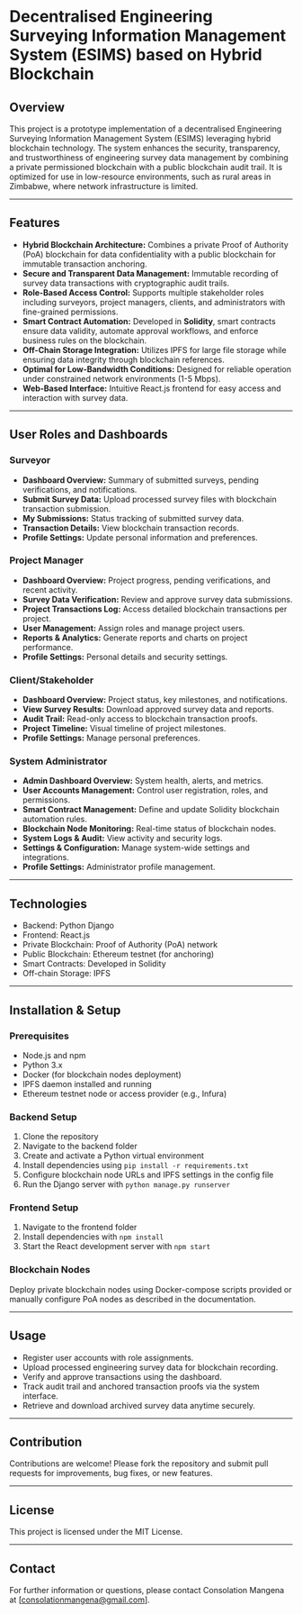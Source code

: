 # Decentralised Engineering Surveying Information Management System (ESIMS) based on Hybrid Blockchain

## Overview
This project is a prototype implementation of a decentralised Engineering Surveying Information Management System (ESIMS) leveraging hybrid blockchain technology. The system enhances the security, transparency, and trustworthiness of engineering survey data management by combining a private permissioned blockchain with a public blockchain audit trail. It is optimized for use in low-resource environments, such as rural areas in Zimbabwe, where network infrastructure is limited.

---

## Features
- **Hybrid Blockchain Architecture:** Combines a private Proof of Authority (PoA) blockchain for data confidentiality with a public blockchain for immutable transaction anchoring.
- **Secure and Transparent Data Management:** Immutable recording of survey data transactions with cryptographic audit trails.
- **Role-Based Access Control:** Supports multiple stakeholder roles including surveyors, project managers, clients, and administrators with fine-grained permissions.
- **Smart Contract Automation:** Developed in **Solidity**, smart contracts ensure data validity, automate approval workflows, and enforce business rules on the blockchain.
- **Off-Chain Storage Integration:** Utilizes IPFS for large file storage while ensuring data integrity through blockchain references.
- **Optimal for Low-Bandwidth Conditions:** Designed for reliable operation under constrained network environments (1-5 Mbps).
- **Web-Based Interface:** Intuitive React.js frontend for easy access and interaction with survey data.

---

## User Roles and Dashboards

### Surveyor
- **Dashboard Overview:** Summary of submitted surveys, pending verifications, and notifications.
- **Submit Survey Data:** Upload processed survey files with blockchain transaction submission.
- **My Submissions:** Status tracking of submitted survey data.
- **Transaction Details:** View blockchain transaction records.
- **Profile Settings:** Update personal information and preferences.

### Project Manager
- **Dashboard Overview:** Project progress, pending verifications, and recent activity.
- **Survey Data Verification:** Review and approve survey data submissions.
- **Project Transactions Log:** Access detailed blockchain transactions per project.
- **User Management:** Assign roles and manage project users.
- **Reports & Analytics:** Generate reports and charts on project performance.
- **Profile Settings:** Personal details and security settings.

### Client/Stakeholder
- **Dashboard Overview:** Project status, key milestones, and notifications.
- **View Survey Results:** Download approved survey data and reports.
- **Audit Trail:** Read-only access to blockchain transaction proofs.
- **Project Timeline:** Visual timeline of project milestones.
- **Profile Settings:** Manage personal preferences.

### System Administrator
- **Admin Dashboard Overview:** System health, alerts, and metrics.
- **User Accounts Management:** Control user registration, roles, and permissions.
- **Smart Contract Management:** Define and update Solidity blockchain automation rules.
- **Blockchain Node Monitoring:** Real-time status of blockchain nodes.
- **System Logs & Audit:** View activity and security logs.
- **Settings & Configuration:** Manage system-wide settings and integrations.
- **Profile Settings:** Administrator profile management.

---

## Technologies
- Backend: Python Django
- Frontend: React.js
- Private Blockchain: Proof of Authority (PoA) network
- Public Blockchain: Ethereum testnet (for anchoring)
- Smart Contracts: Developed in Solidity
- Off-chain Storage: IPFS

---

## Installation & Setup

### Prerequisites
- Node.js and npm
- Python 3.x
- Docker (for blockchain nodes deployment)
- IPFS daemon installed and running
- Ethereum testnet node or access provider (e.g., Infura)

### Backend Setup
1. Clone the repository  
2. Navigate to the backend folder  
3. Create and activate a Python virtual environment  
4. Install dependencies using `pip install -r requirements.txt`  
5. Configure blockchain node URLs and IPFS settings in the config file  
6. Run the Django server with `python manage.py runserver`

### Frontend Setup
1. Navigate to the frontend folder  
2. Install dependencies with `npm install`  
3. Start the React development server with `npm start`

### Blockchain Nodes
Deploy private blockchain nodes using Docker-compose scripts provided or manually configure PoA nodes as described in the documentation.

---

## Usage
- Register user accounts with role assignments.
- Upload processed engineering survey data for blockchain recording.
- Verify and approve transactions using the dashboard.
- Track audit trail and anchored transaction proofs via the system interface.
- Retrieve and download archived survey data anytime securely.

---

## Contribution
Contributions are welcome! Please fork the repository and submit pull requests for improvements, bug fixes, or new features.

---

## License
This project is licensed under the MIT License.

---

## Contact
For further information or questions, please contact Consolation Mangena at [consolationmangena@gmail.com].
